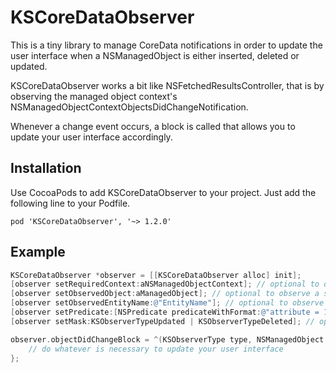 KSCoreDataObserver
======
This is a tiny library to manage CoreData notifications in order to update the user interface when a NSManagedObject is either inserted, deleted or updated.

KSCoreDataObserver works a bit like NSFetchedResultsController, that is by observing the managed object context's NSManagedObjectContextObjectsDidChangeNotification.

Whenever a change event occurs, a block is called that allows you to update your user interface accordingly.

## Installation
Use CocoaPods to add KSCoreDataObserver to your project. Just add the following line to your Podfile.
```
pod 'KSCoreDataObserver', '~> 1.2.0'
```
## Example
```objective-c
KSCoreDataObserver *observer = [[KSCoreDataObserver alloc] init];
[observer setRequiredContext:aNSManagedObjectContext]; // optional to observe a specific NSManagedObjectContext
[observer setObservedObject:aManagedObject]; // optional to observe a specific NSManagedObject
[observer setObservedEntityName:@"EntityName"]; // optional to observe objects of a specific entity
[observer setPredicate:[NSPredicate predicateWithFormat:@"attribute = 123"]]; // optional to set a user defined filter for observed objects
[observer setMask:KSObserverTypeUpdated | KSObserverTypeDeleted]; // optional to only observe specific event types

observer.objectDidChangeBlock = ^(KSObserverType type, NSManagedObject *object, NSArray *changes) {
	// do whatever is necessary to update your user interface
};
```
